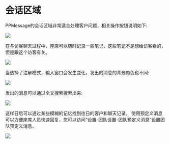 # 会话区域
PPMessage的会话区域非常适合处理客户问题，相关操作按钮说明如下:

![](https://upload-images.jianshu.io/upload_images/12406336-e84d7207688c0c39.png?imageMogr2/auto-orient/strip%7CimageView2/2/w/1240)

在与访客聊天过程中，座席可以随时记录一些笔记，这些笔记不是想给访客看的，但是跟这个访客有关。

![](https://upload-images.jianshu.io/upload_images/12406336-ae444421dcda11dd.png?imageMogr2/auto-orient/strip%7CimageView2/2/w/1240)

当选择了注解模式，输入窗口会发生变化，发出的消息的背景颜色也不同:

![](https://upload-images.jianshu.io/upload_images/12406336-d039e235e0d89d35.png?imageMogr2/auto-orient/strip%7CimageView2/2/w/1240)

发出的消息可以通过全文搜索搜索出来:

![](https://upload-images.jianshu.io/upload_images/12406336-712cd9d037f47c76.png?imageMogr2/auto-orient/strip%7CimageView2/2/w/1240)

这样日后可以通过某些模糊的记忆找到往日的客户和聊天记录。
使用预定义消息可以方便座席人员快速回复，您可以访问“设置-团队设置-团队预定义消息”设置团队预定义消息。

![](https://upload-images.jianshu.io/upload_images/12406336-5e104eee09a5d201.png?imageMogr2/auto-orient/strip%7CimageView2/2/w/1240)

